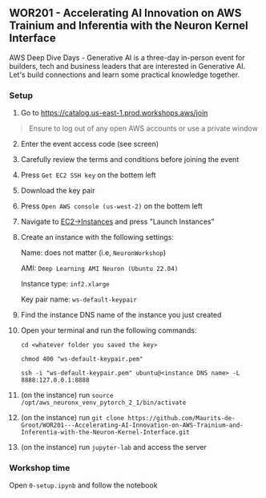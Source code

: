 WOR201 - Accelerating AI Innovation on AWS Trainium and Inferentia with the Neuron Kernel Interface
---
AWS Deep Dive Days - Generative AI is a three-day in-person event for builders, tech and business leaders that are interested in Generative AI. Let's build connections and learn some practical knowledge together.

### Setup

1. Go to https://catalog.us-east-1.prod.workshops.aws/join
> Ensure to log out of any open AWS accounts or use a private window
2. Enter the event access code (see screen)
3. Carefully review the terms and conditions before joining the event
4. Press `Get EC2 SSH key` on the bottem left
5. Download the key pair
6. Press `Open AWS console (us-west-2)` on the bottem left
7. Navigate to [EC2->Instances](https://us-west-2.console.aws.amazon.com/ec2/home?region=us-west-2#Instances:) and press "Launch Instances"
8. Create an instance with the following settings:

    Name: does not matter (i.e, `NeuronWorkshop`)

    AMI: `Deep Learning AMI Neuron (Ubuntu 22.04)`

    Instance type: `inf2.xlarge`

    Key pair name: `ws-default-keypair`

9. Find the instance DNS name of the instance you just created
10. Open your terminal and run the following commands:
    
    `cd <whatever folder you saved the key>`

    `chmod 400 "ws-default-keypair.pem"`

    `ssh -i "ws-default-keypair.pem" ubuntu@<instance DNS name> -L 8888:127.0.0.1:8888`

11. (on the instance) run `source /opt/aws_neuronx_venv_pytorch_2_1/bin/activate`
12. (on the instance) run `git clone https://github.com/Maurits-de-Groot/WOR201---Accelerating-AI-Innovation-on-AWS-Trainium-and-Inferentia-with-the-Neuron-Kernel-Interface.git`
13. (on the instance) run `jupyter-lab` and access the server

### Workshop time
Open `0-setup.ipynb` and follow the notebook
